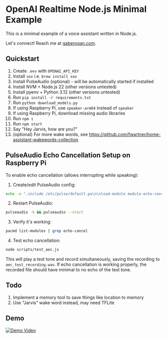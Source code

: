# OpenAI Realtime Node.js Minimal Example

This is a minimal example of a voice assistant written in Node.js.

Let's connect! Reach me at [gaberogan.com](https://gaberogan.com).

## Quickstart

1. Create `.env` with `OPENAI_API_KEY`
2. Install `sox` i.e. `brew install sox`
3. Install PulseAudio (optional) - will be automatically started if installed
4. Install NVM + Node.js 22 (other versions untested)
5. Install pyenv + Python 3.12 (other versions untested)
6. Run `pip install -r requirements.txt`
7. Run `python download_models.py`
8. If using Raspberry Pi, use `speaker-arm64` instead of `speaker`
9. If using Raspberry Pi, download missing audio libraries
10. Run `npm i`
11. Run `npm start`
12. Say "Hey Jarvis, how are you?"
13. (optional) For more wake words, see https://github.com/fwartner/home-assistant-wakewords-collection

## PulseAudio Echo Cancellation Setup on Raspberry Pi

To enable echo cancellation (allows interrupting while speaking):

1. Create/edit PulseAudio config:

```bash
echo -e ".include /etc/pulse/default.pa\n\nload-module module-echo-cancel.so aec_method=webrtc source_name=echocancel_source sink_name=echocancel_sink" > ~/.config/pulse/default.pa
```

2. Restart PulseAudio:

```bash
pulseaudio -k && pulseaudio --start
```

3. Verify it's working:

```bash
pacmd list-modules | grep echo-cancel
```

4. Test echo cancellation:

```bash
node scripts/test_aec.js
```

This will play a test tone and record simultaneously, saving the recording to `aec_test_recording.wav`. If echo cancellation is working properly, the recorded file should have minimal to no echo of the test tone.

## Todo

1. Implement a memory tool to save things like location to memory
2. Use "Jarvis" wake word instead, may need TFLite

## Demo

[![Demo Video](https://img.youtube.com/vi/x7RCJVJM5_c/0.jpg)](https://www.youtube.com/watch?v=x7RCJVJM5_c)
